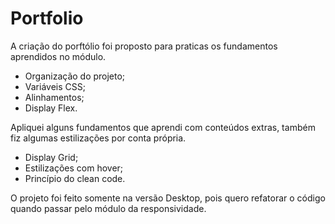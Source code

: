 # Portfolio
 A criação do porftólio foi proposto para praticas os fundamentos aprendidos no módulo.

- Organização do projeto;
- Variáveis CSS;
- Alinhamentos;
- Display Flex.

Apliquei alguns fundamentos que aprendi com conteúdos extras, também fiz algumas estilizações por conta própria.

- Display Grid;
- Estilizações com hover;
- Princípio do clean code.

O projeto foi feito somente na versão Desktop, pois quero refatorar o código quando passar pelo módulo da responsividade.